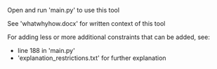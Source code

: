 Open and run 'main.py' to use this tool

See 'whatwhyhow.docx' for written context of this tool

For adding less or more additional constraints that can be added, see:

- line 188 in 'main.py'
- 'explanation_restrictions.txt' for further explanation
  
  
